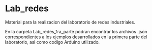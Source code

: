 # Lab_redes
Material para la realizacion del laboratorio de redes industriales.

En la carpeta Lab_redes_1ra_parte podran encontrar los archivos .json correspondientes a los ejemplos desarrollados en la primera parte del laboratorio, asi como codigo Arduino utilizado.
